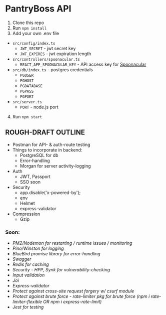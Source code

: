 # PantryBoss API

1. Clone this repo
2. Run `npm install`
3. Add your own .env file

- `src/config/index.ts`
  - `JWT_SECRET` - jwt secret key
  - `JWT_EXPIRES` - jwt expiration length
- `src/controllers/spoonacular.ts`
  - `REACT_APP_SPOONACULAR_KEY` - API access key for [Spoonacular](https://spoonacular.com/food-api)
- `src/db/index.ts` - postgres credentials
  - `PGUSER`
  - `PGHOST`
  - `PGDATABASE`
  - `PGPASS`
  - `PGPORT`
- `src/server.ts`
  - `PORT` - node.js port

4. Run `npm start`

## ROUGH-DRAFT OUTLINE

- Postman for API- & auth-route testing
- Things to incorporate in backend:
  - PostgreSQL for db
  - Error-handling
  - Morgan for server activity-logging
- Auth
  - JWT, Passport
  - SSO soon
- Security
  - app.disable('x-powered-by');
  - env
  - Helmet
  - express-validator
- Compression
  - Gzip

### Soon:

- _PM2/Nodemon for restarting / runtime issues / monitoring_
- _Pino/Winston for logging_
- _BlueBird promise library for error-handling_
- _Swagger_
- _Redis for caching_
- _Security - HPP, Synk for vulnerability-checking_
- _Input validation_
- _Joi_
- _Express-validator_
- _Protect against cross-site request forgery w/ csurf module_
- _Protect against brute force - rate-limiter pkg for brute force (npm i rate-limiter-flexible OR npm i express-rate-limit)_
- _Jest for testing_
